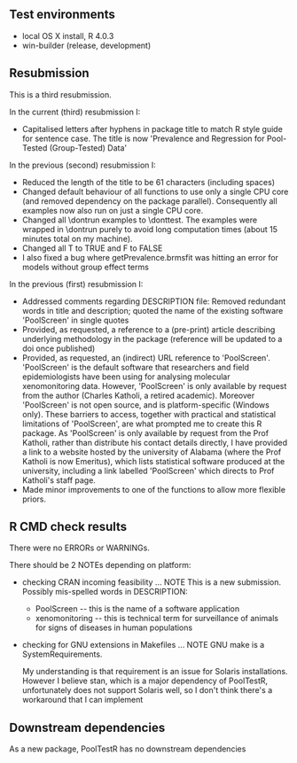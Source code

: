 ## Test environments
* local OS X install, R 4.0.3
* win-builder (release, development)

## Resubmission
This is a third resubmission.

In the current (third) resubmission I:

* Capitalised letters after hyphens in package title to match R style guide for sentence case. The title is now 'Prevalence and Regression for Pool-Tested (Group-Tested) Data'

In the previous (second) resubmission I:

* Reduced the length of the title to be 61 characters (including spaces)
* Changed default behaviour of all functions to use only a single CPU core (and removed dependency on the package parallel). Consequently all examples now also run on just a single CPU core.
* Changed all \dontrun examples to \donttest. The examples were wrapped in \dontrun purely to avoid long computation times (about 15 minutes total on my machine).
* Changed all T to TRUE and F to FALSE
* I also fixed a bug where getPrevalence.brmsfit was hitting an error for models without group effect terms

In the previous (first) resubmission I:

* Addressed comments regarding DESCRIPTION file: Removed redundant words in title and description; quoted the name of the existing software 'PoolScreen' in single quotes
* Provided, as requested, a reference to a (pre-print) article describing underlying methodology in the package (reference will be updated to a doi once published)
* Provided, as requested, an (indirect) URL reference to 'PoolScreen'. 'PoolScreen' is the default software that researchers and field epidemiologists have been using for analysing molecular xenomonitoring data. However, 'PoolScreen' is only available by request from the  author (Charles Katholi, a retired academic). Moreover 'PoolScreen' is not open source, and is platform-specific (Windows only). These barriers to access, together with practical and statistical limitations of 'PoolScreen', are what prompted me to create this R package. As 'PoolScreen' is only available by request from the Prof Katholi, rather than distribute his contact details directly, I have provided a link to a website hosted by the university of Alabama (where the Prof Katholi is now Emeritus), which lists statistical software produced at the university, including a link labelled 'PoolScreen' which directs to Prof Katholi's staff page.
* Made minor improvements to one of the functions to allow more flexible priors.


## R CMD check results
There were no ERRORs or WARNINGs. 

There should be 2 NOTEs depending on platform:
* checking CRAN incoming feasibility ... NOTE
  This is a new submission.
  Possibly mis-spelled words in DESCRIPTION:
  * PoolScreen -- this is the name of a software application
  * xenomonitoring -- this is technical term for surveillance of animals for signs of diseases in human populations
  
* checking for GNU extensions in Makefiles ... NOTE
  GNU make is a SystemRequirements.
  
  My understanding is that requirement is an issue for Solaris installations. However I believe stan, which is a major dependency of PoolTestR, unfortunately does not support Solaris well, so I don't think there's a workaround that I can implement 
  

## Downstream dependencies
As a new package, PoolTestR has no downstream dependencies
